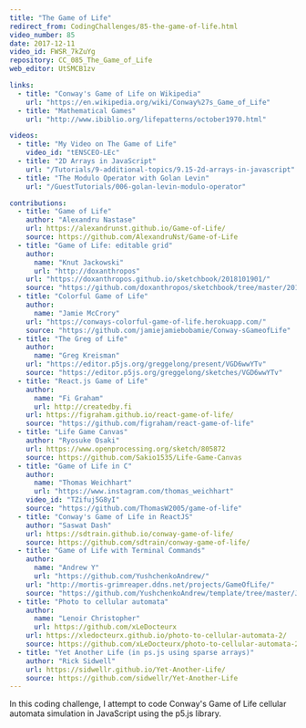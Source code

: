 ```yaml
---
title: "The Game of Life"
redirect_from: CodingChallenges/85-the-game-of-life.html
video_number: 85
date: 2017-12-11
video_id: FWSR_7kZuYg
repository: CC_085_The_Game_of_Life
web_editor: UtSMCB1zv

links:
  - title: "Conway's Game of Life on Wikipedia"
    url: "https://en.wikipedia.org/wiki/Conway%27s_Game_of_Life"
  - title: "Mathematical Games"
    url: "http://www.ibiblio.org/lifepatterns/october1970.html"

videos:
  - title: "My Video on The Game of Life"
    video_id: "tENSCEO-LEc"
  - title: "2D Arrays in JavaScript"
    url: "/Tutorials/9-additional-topics/9.15-2d-arrays-in-javascript"
  - title: "The Modulo Operator with Golan Levin"
    url: "/GuestTutorials/006-golan-levin-modulo-operator"

contributions:
  - title: "Game of Life"
    author: "Alexandru Nastase"
    url: https://alexandrunst.github.io/Game-of-Life/
    source: https://github.com/AlexandruNst/Game-of-Life
  - title: "Game of Life: editable grid"
    author:
      name: "Knut Jackowski"
      url: "http://doxanthropos"
    url: "https://doxanthropos.github.io/sketchbook/2018101901/"
    source: "https://github.com/doxanthropos/sketchbook/tree/master/2018101901"
  - title: "Colorful Game of Life"
    author:
      name: "Jamie McCrory"
    url: "https://conways-colorful-game-of-life.herokuapp.com/"
    source: "https://github.com/jamiejamiebobamie/Conway-sGameofLife"
  - title: "The Greg of Life"
    author:
      name: "Greg Kreisman"
    url: "https://editor.p5js.org/greggelong/present/VGD6wwYTv"
    source: "https://editor.p5js.org/greggelong/sketches/VGD6wwYTv"
  - title: "React.js Game of Life"
    author:
      name: "Fi Graham"
      url: http://createdby.fi
    url: https://figraham.github.io/react-game-of-life/
    source: "https://github.com/figraham/react-game-of-life"
  - title: "Life Game Canvas"
    author: "Ryosuke Osaki"
    url: https://www.openprocessing.org/sketch/805872
    source: https://github.com/Sakio1535/Life-Game-Canvas
  - title: "Game of Life in C"
    author:
      name: "Thomas Weichhart"
      url: "https://www.instagram.com/thomas_weichhart"
    video_id: "TZifuj5G8yI"
    source: "https://github.com/ThomasW2005/game-of-life"
  - title: "Conway's Game of Life in ReactJS"
    author: "Saswat Dash"
    url: https://sdtrain.github.io/conway-game-of-life/
    source: https://github.com/sdtrain/conway-game-of-life/
  - title: "Game of Life with Terminal Commands"
    author:
      name: "Andrew Y"
      url: "https://github.com/YushchenkoAndrew/"
    url: "http://mortis-grimreaper.ddns.net/projects/GameOfLife/"
    source: "https://github.com/YushchenkoAndrew/template/tree/master/JS/GameOfLife"
  - title: "Photo to cellular automata"
    author:
      name: "Lenoir Christopher"
      url: https://github.com/xLeDocteurx
    url: https://xledocteurx.github.io/photo-to-cellular-automata-2/
    source: https://github.com/xLeDocteurx/photo-to-cellular-automata-2
  - title: "Yet Another Life (in ps.js using sparse arrays)"
    author: "Rick Sidwell"
    url: https://sidwellr.github.io/Yet-Another-Life/
    source: https://github.com/sidwellr/Yet-Another-Life
---
```

In this coding challenge, I attempt to code Conway's Game of Life cellular automata simulation in JavaScript using the p5.js library.
